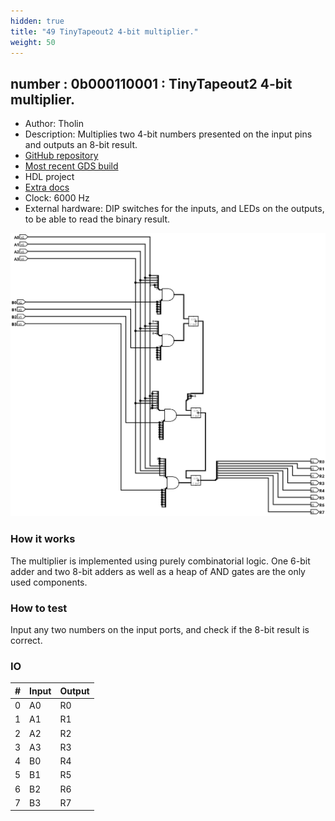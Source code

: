 ```yaml
---
hidden: true
title: "49 TinyTapeout2 4-bit multiplier."
weight: 50
---
```


## number : 0b000110001 : TinyTapeout2 4-bit multiplier.

* Author: Tholin
* Description: Multiplies two 4-bit numbers presented on the input pins and outputs an 8-bit result.
* [GitHub repository](https://github.com/89Mods/tt2-4x4-multiply)
* [Most recent GDS build](https://github.com/AvalonSemiconductors/tt2-4x4-multiply/actions/runs/3603903621)
* HDL project
* [Extra docs]()
* Clock: 6000 Hz
* External hardware: DIP switches for the inputs, and LEDs on the outputs, to be able to read the binary result.

![picture](images/circuit.png)

### How it works

The multiplier is implemented using purely combinatorial logic. One 6-bit adder and two 8-bit adders as well as a heap of AND gates are the only used components.

### How to test

Input any two numbers on the input ports, and check if the 8-bit result is correct.

### IO

| # | Input        | Output       |
|---|--------------|--------------|
| 0 | A0  | R0 |
| 1 | A1  | R1 |
| 2 | A2  | R2 |
| 3 | A3  | R3 |
| 4 | B0  | R4 |
| 5 | B1  | R5 |
| 6 | B2  | R6 |
| 7 | B3  | R7 |
